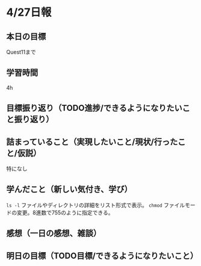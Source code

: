 # 4/27日報
## 本日の目標
Quest11まで
## 学習時間
4h
## 目標振り返り（TODO進捗/できるようになりたいこと振り返り）

## 詰まっていること（実現したいこと/現状/行ったこと/仮説）
特になし
## 学んだこと（新しい気付き、学び）
`ls -l` ファイルやディレクトリの詳細をリスト形式で表示。
`chmod` ファイルモードの変更。8進数で755のように指定できる。
## 感想（一日の感想、雑談）

## 明日の目標（TODO目標/できるようになりたいこと）
